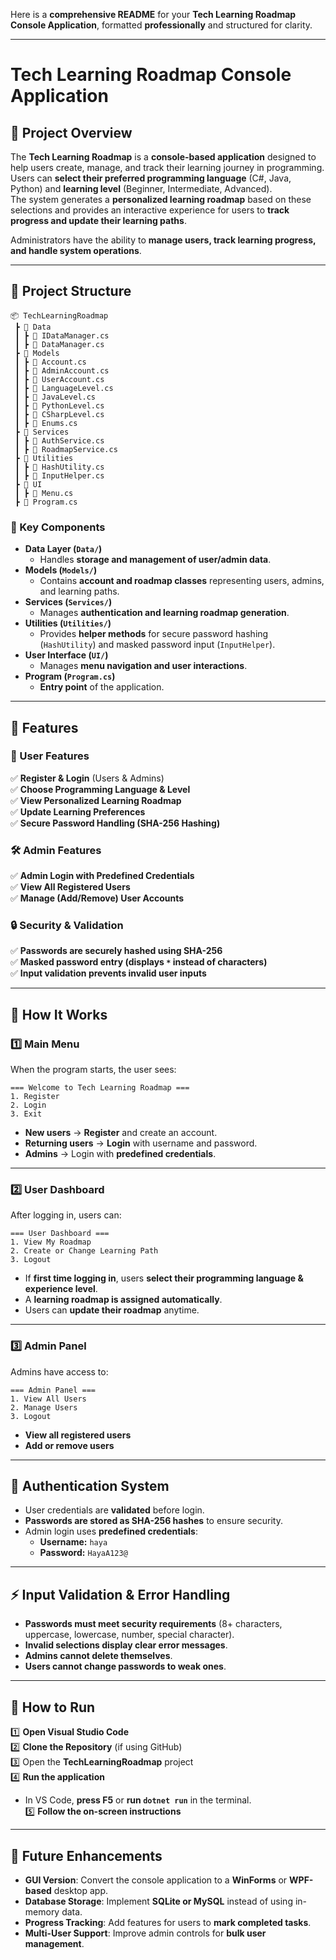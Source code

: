 Here is a **comprehensive README** for your **Tech Learning Roadmap Console Application**, formatted **professionally** and structured for clarity.

---

# **Tech Learning Roadmap Console Application**  

## **📌 Project Overview**  
The **Tech Learning Roadmap** is a **console-based application** designed to help users create, manage, and track their learning journey in programming.  
Users can **select their preferred programming language** (C#, Java, Python) and **learning level** (Beginner, Intermediate, Advanced).  
The system generates a **personalized learning roadmap** based on these selections and provides an interactive experience for users to **track progress and update their learning paths**.  

Administrators have the ability to **manage users, track learning progress, and handle system operations**.

---

## **📂 Project Structure**  
```
📦 TechLearningRoadmap  
 ┣ 📂 Data  
 ┃ ┣ 📜 IDataManager.cs  
 ┃ ┣ 📜 DataManager.cs  
 ┣ 📂 Models  
 ┃ ┣ 📜 Account.cs  
 ┃ ┣ 📜 AdminAccount.cs  
 ┃ ┣ 📜 UserAccount.cs  
 ┃ ┣ 📜 LanguageLevel.cs  
 ┃ ┣ 📜 JavaLevel.cs  
 ┃ ┣ 📜 PythonLevel.cs  
 ┃ ┣ 📜 CSharpLevel.cs  
 ┃ ┣ 📜 Enums.cs  
 ┣ 📂 Services  
 ┃ ┣ 📜 AuthService.cs  
 ┃ ┣ 📜 RoadmapService.cs  
 ┣ 📂 Utilities  
 ┃ ┣ 📜 HashUtility.cs  
 ┃ ┣ 📜 InputHelper.cs  
 ┣ 📂 UI  
 ┃ ┣ 📜 Menu.cs  
 ┣ 📜 Program.cs  
```

### **🔹 Key Components**
- **Data Layer (`Data/`)**  
  - Handles **storage and management of user/admin data**.  
- **Models (`Models/`)**  
  - Contains **account and roadmap classes** representing users, admins, and learning paths.  
- **Services (`Services/`)**  
  - Manages **authentication and learning roadmap generation**.  
- **Utilities (`Utilities/`)**  
  - Provides **helper methods** for secure password hashing (`HashUtility`) and masked password input (`InputHelper`).  
- **User Interface (`UI/`)**  
  - Manages **menu navigation and user interactions**.  
- **Program (`Program.cs`)**  
  - **Entry point** of the application.

---

## **🚀 Features**  

### **👤 User Features**  
✅ **Register & Login** (Users & Admins)  
✅ **Choose Programming Language & Level**  
✅ **View Personalized Learning Roadmap**  
✅ **Update Learning Preferences**  
✅ **Secure Password Handling (SHA-256 Hashing)**  

### **🛠 Admin Features**  
✅ **Admin Login with Predefined Credentials**  
✅ **View All Registered Users**  
✅ **Manage (Add/Remove) User Accounts**  

### **🔒 Security & Validation**  
✅ **Passwords are securely hashed using SHA-256**  
✅ **Masked password entry (displays `*` instead of characters)**  
✅ **Input validation prevents invalid user inputs**  

---

## **📌 How It Works**

### **1️⃣ Main Menu**
When the program starts, the user sees:
```
=== Welcome to Tech Learning Roadmap ===
1. Register
2. Login
3. Exit
```
- **New users** → **Register** and create an account.  
- **Returning users** → **Login** with username and password.  
- **Admins** → Login with **predefined credentials**.

---

### **2️⃣ User Dashboard**
After logging in, users can:
```
=== User Dashboard ===
1. View My Roadmap
2. Create or Change Learning Path
3. Logout
```
- If **first time logging in**, users **select their programming language & experience level**.  
- A **learning roadmap is assigned automatically**.  
- Users can **update their roadmap** anytime.

---

### **3️⃣ Admin Panel**
Admins have access to:
```
=== Admin Panel ===
1. View All Users
2. Manage Users
3. Logout
```
- **View all registered users**  
- **Add or remove users**  

---

## **🔑 Authentication System**
- User credentials are **validated** before login.  
- **Passwords are stored as SHA-256 hashes** to ensure security.  
- Admin login uses **predefined credentials**:  
  - **Username:** `haya`  
  - **Password:** `HayaA123@`  

---

## **⚡ Input Validation & Error Handling**
- **Passwords must meet security requirements** (8+ characters, uppercase, lowercase, number, special character).  
- **Invalid selections display clear error messages**.  
- **Admins cannot delete themselves**.  
- **Users cannot change passwords to weak ones**.  

---

## **📌 How to Run**
1️⃣ **Open Visual Studio Code**  
2️⃣ **Clone the Repository** (if using GitHub)  
3️⃣ Open the **TechLearningRoadmap** project  
4️⃣ **Run the application**  
   - In VS Code, **press F5** or **run `dotnet run`** in the terminal.  
5️⃣ **Follow the on-screen instructions**  

---

## **🌟 Future Enhancements**
- **GUI Version**: Convert the console application to a **WinForms** or **WPF-based** desktop app.  
- **Database Storage**: Implement **SQLite or MySQL** instead of using in-memory data.  
- **Progress Tracking**: Add features for users to **mark completed tasks**.  
- **Multi-User Support**: Improve admin controls for **bulk user management**.  



